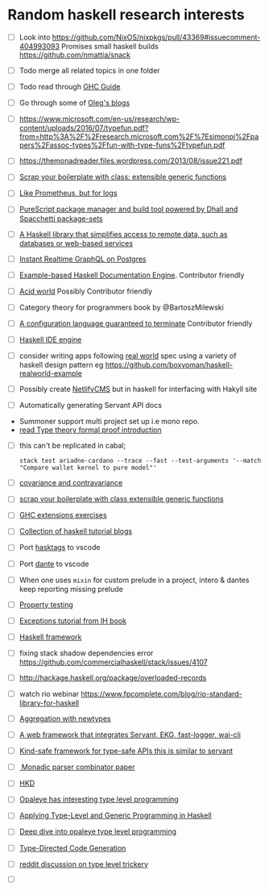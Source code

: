 # Random haskell research interests

- [ ] Look into https://github.com/NixOS/nixpkgs/pull/43369#issuecomment-404993093 Promises small haskell builds https://github.com/nmattia/snack

- [ ] Todo merge all related topics in one folder
- [ ] Todo read through [GHC Guide](https://downloads.haskell.org/%7Eghc/latest/docs/html/users_guide/glasgow_exts.html#equality-constraints)
- [ ] Go through some of [Oleg's blogs](http://oleg.fi/)
- [ ] https://www.microsoft.com/en-us/research/wp-content/uploads/2016/07/typefun.pdf?from=http%3A%2F%2Fresearch.microsoft.com%2F%7Esimonpj%2Fpapers%2Fassoc-types%2Ffun-with-type-funs%2Ftypefun.pdf
- [ ] https://themonadreader.files.wordpress.com/2013/08/issue221.pdf
- [ ] [Scrap your boilerplate with class: extensible generic functions](https://www.microsoft.com/en-us/research/wp-content/uploads/2016/07/gmap3.pdf)
- [ ] [Like Prometheus, but for logs](https://github.com/grafana/loki)
- [ ] [PureScript package manager and build tool powered by Dhall and Spacchetti package-sets](https://github.com/spacchetti/spago)
- [ ] [A Haskell library that simplifies access to remote data, such as databases or web-based services](https://github.com/facebook/Haxl)

- [ ] [Instant Realtime GraphQL on Postgres](https://hasura.io/)

- [ ] [Example-based Haskell Documentation Engine](https://github.com/NinjaTrappeur/ex-hack). Contributor friendly
- [ ] [Acid world](https://github.com/matchwood/acid-world) Possibly Contributor friendly
- [ ] Category theory for programmers book by @BartoszMilewski
- [ ] [A configuration language guaranteed to terminate](https://dhall-lang.org/) Contributor friendly
- [ ] [Haskell IDE engine](https://github.com/haskell/haskell-ide-engine)
- [ ] consider writing apps following [real world](https://github.com/gothinkster/realworld) spec using a variety of haskell design pattern eg https://github.com/boxyoman/haskell-realworld-example
- [ ] Possibly create [NetlifyCMS](https://github.com/netlify/netlify-cms) but in haskell for interfacing with Hakyll site
- [ ] Automatically generating Servant API docs
- Summoner support multi project set up i.e mono repo.
- [read Type theory formal proof introduction](https://www.amazon.com/Type-Theory-Formal-Proof-Introduction)

- [ ] this can't be replicated in cabal;
    ```
    stack test ariadne-cardano --trace --fast --test-arguments '--match "Compare wallet kernel to pure model"'
    ```
- [ ] [covariance and contravariance](https://www.fpcomplete.com/blog/2016/11/covariance-contravariance)

- [ ] [scrap your boilerplate with class extensible generic functions](https://www.microsoft.com/en-us/research/wp-content/uploads/2016/07/gmap3.pdf)

- [ ] [GHC extensions exercises](https://github.com/i-am-tom/haskell-exercises)

- [ ] [Collection of haskell tutorial blogs](https://blog.poisson.chat/)

- [ ] Port [hasktags](http://hackage.haskell.org/package/hasktags) to vscode
- [ ] Port [dante](https://github.com/jyp/dante) to vscode
- [ ] When one uses `mixin` for custom prelude in a project, intero & dantes keep reporting missing prelude
- [ ] [Property testing](https://www.fpcomplete.com/blog/quickcheck-hedgehog-validity)
- [ ] [Exceptions tutorial from IH book](https://markkarpov.com/tutorial/exceptions.html)
- [ ] [Haskell framework](https://github.com/Enecuum/Node)

- [ ] fixing stack shadow dependencies error https://github.com/commercialhaskell/stack/issues/4107

- [ ] http://hackage.haskell.org/package/overloaded-records

- [ ] watch rio webinar https://www.fpcomplete.com/blog/rio-standard-library-for-haskell

- [ ] [Aggregation with newtypes](https://tech.freckle.com/2017/09/22/aggregations/)

- [ ] [A web framework that integrates Servant, EKG, fast-logger, wai-cli](https://github.com/myfreeweb/magicbane)

- [ ] [Kind-safe framework for type-safe APIs  this is similar to servant](https://github.com/tel/serv)

- [ ] [ Monadic parser combinator paper](http://www.cs.nott.ac.uk/~pszgmh/monparsing.pdf)
- [ ] [HKD](http://h2.jaguarpaw.co.uk/posts/hkd-pattern-type-level-ski/)

- [ ] [Opaleye has interesting type level programming](https://github.com/tomjaguarpaw/haskell-opaleye)

- [ ] [Applying Type-Level and Generic Programming in Haskell](https://github.com/kosmikus/SSGEP/raw/master/LectureNotes.pdf)

- [ ] [Deep dive into opaleye type level programming](https://ren.zone/articles/opaleye-sot)

- [ ] [Type-Directed Code Generation](https://reasonablypolymorphic.com/blog/type-directed-code-generation/)

- [ ] [reddit discussion on type level trickery](https://www.reddit.com/r/haskell/comments/86rv65/is_there_a_reasonably_comprehensive_introductory/)
- [ ] []()
